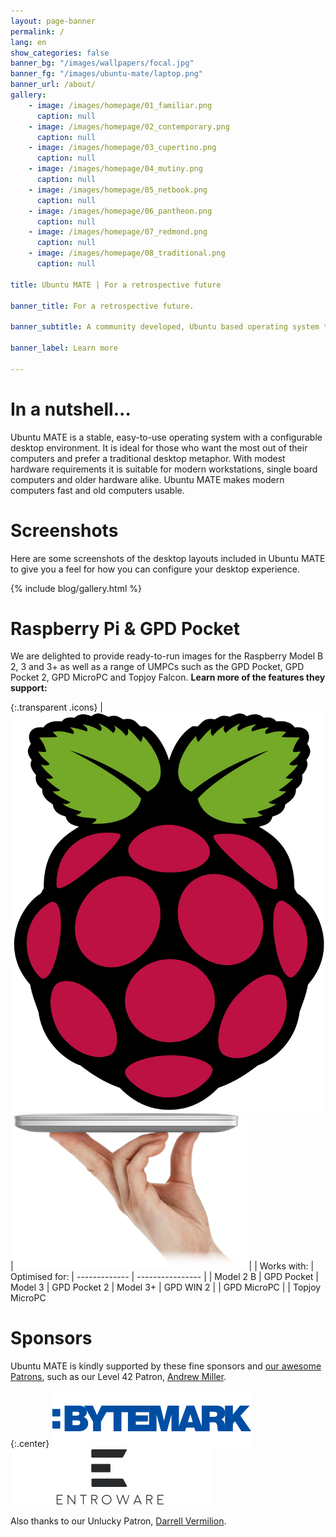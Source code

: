 ```yaml
---
layout: page-banner
permalink: /
lang: en
show_categories: false
banner_bg: "/images/wallpapers/focal.jpg"
banner_fg: "/images/ubuntu-mate/laptop.png"
banner_url: /about/
gallery:
    - image: /images/homepage/01_familiar.png
      caption: null
    - image: /images/homepage/02_contemporary.png
      caption: null
    - image: /images/homepage/03_cupertino.png
      caption: null
    - image: /images/homepage/04_mutiny.png
      caption: null
    - image: /images/homepage/05_netbook.png
      caption: null
    - image: /images/homepage/06_pantheon.png
      caption: null
    - image: /images/homepage/07_redmond.png
      caption: null
    - image: /images/homepage/08_traditional.png
      caption: null

title: Ubuntu MATE | For a retrospective future

banner_title: For a retrospective future.

banner_subtitle: A community developed, Ubuntu based operating system that beautifully integrates the MATE desktop.

banner_label: Learn more

---
```



# In a nutshell...

Ubuntu MATE is a stable, easy-to-use operating system with a configurable desktop
environment. It is ideal for those who want the most out of their computers and
prefer a traditional desktop metaphor. With modest hardware requirements it is
suitable for modern workstations, single board computers and older hardware alike.
Ubuntu MATE makes modern computers fast and old computers usable.


# Screenshots

Here are some screenshots of the desktop layouts included in Ubuntu MATE to
give you a feel for how you can configure your desktop experience.

{% include blog/gallery.html %}


# Raspberry Pi & GPD Pocket

We are delighted to provide ready-to-run images for the Raspberry Model B 2, 3
and 3+ as well as a range of UMPCs such as the GPD Pocket, GPD Pocket 2,
GPD MicroPC and Topjoy Falcon. **Learn more of the features they support:**

{:.transparent .icons}
| [![Raspberry Pi logo](/images/brands/raspberry-pi.svg)](/ports/raspberry-pi/) |[![Holding a GPD Pocket](/images/hardware/gpd-pocket2.png)](/ports/umpcs/) |
| Works with:   | Optimised for:
| ------------- | ---------------- |
| Model 2 B     | GPD Pocket
| Model 3       | GPD Pocket 2
| Model 3+      | GPD WIN 2
|               | GPD MicroPC
|               | Topjoy MicroPC


# Sponsors

Ubuntu MATE is kindly supported by these fine sponsors and [our awesome Patrons](https://www.patreon.com/ubuntu_mate), such as our Level 42 Patron, [Andrew Miller](https://www.patreon.com/user/creators?u=2613385).

{:.center}
[![Bytemark](/images/sponsors/bytemark.png)](https://www.bytemark.co.uk/?r=ubuntu-mate)
[![Entroware](/images/sponsors/entroware.png)](https://entroware.com/)

Also thanks to our Unlucky Patron, [Darrell Vermilion](https://www.patreon.com/bearstampede/creators).